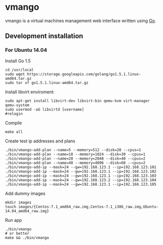 # vmango

vmango is a virtual machines management web interface written using [Go](http://golang.org/).

## Development installation
### For Ubuntu 14.04

Install Go 1.5

    cd /usr/local
    sudo wget https://storage.googleapis.com/golang/go1.5.1.linux-amd64.tar.gz
    sudo tar xf go1.5.1.linux-amd64.tar.gz

Install libvirt enviroment:

    sudo apt-get install libvirt-dev libvirt-bin qemu-kvm virt-manager qemu-system
    sudo usermod -aG libvirtd [username]
    #relogin


Compile

    make all

Create test ip addresses and plans

    ./bin/vmango-add-plan --name=5 --memory=512 --disk=20 --cpus=1
    ./bin/vmango-add-plan --name=10 --memory=1024 --disk=30 --cpus=1
    ./bin/vmango-add-plan --name=20 --memory=2048 --disk=40 --cpus=2
    ./bin/vmango-add-plan --name=40 --memory=4096 --disk=60 --cpus=2
    ./bin/vmango-add-ip --mask=24 --gw=192.168.123.1 --ip=192.168.123.101
    ./bin/vmango-add-ip --mask=24 --gw=192.168.123.1 --ip=192.168.123.102
    ./bin/vmango-add-ip --mask=24 --gw=192.168.123.1 --ip=192.168.123.103
    ./bin/vmango-add-ip --mask=24 --gw=192.168.123.2 --ip=192.168.123.104
    ./bin/vmango-add-ip --mask=24 --gw=192.168.123.1 --ip=192.168.123.105

Add dummy images

    mkdir images
    touch images/{Centos-7.1_amd64_raw.img,Centos-7.1_i386_raw.img,Ubuntu-14.04_amd64_raw.img}

Run app

    ./bin/vmango
    # or better
    make && ./bin/vmango
